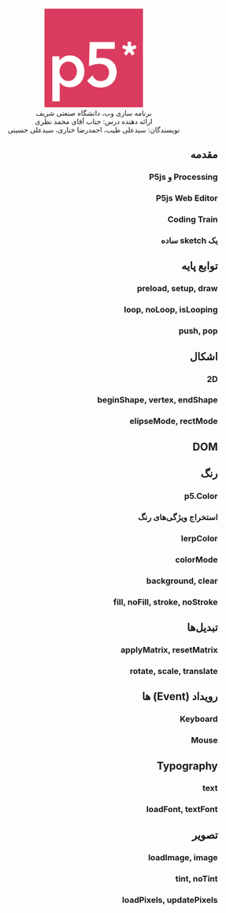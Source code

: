 <p align="center">
    <img src="images/logo.png" alt="Chart.js logo" width="200" height="200">
    <br/>
    برنامه سازی وب، دانشگاه صنعتی شریف
    <br/>
    ارائه دهنده درس: جناب آقای محمد نظری
    <br/>
    نویسندگان: سیدعلی طیب، احمدرضا خناری، سیدعلی حسینی
</p>

<div dir="rtl">

## مقدمه

### Processing و P5js

### P5js Web Editor

### Coding Train

### یک sketch ساده

## توابع پایه

### preload, setup, draw

### loop, noLoop, isLooping

### push, pop

## اشکال

### 2D

### beginShape, vertex, endShape

### elipseMode, rectMode

## DOM

## رنگ

### p5.Color

### استخراج ویژگی‌های رنگ

### lerpColor

### colorMode

### background, clear

### fill, noFill, stroke, noStroke

## تبدیل‌ها

### applyMatrix, resetMatrix

### rotate, scale, translate

## رویداد (Event) ها

### Keyboard

### Mouse

## Typography

### text

### loadFont, textFont

## تصویر

### loadImage, image

### tint, noTint

### loadPixels, updatePixels


</div>